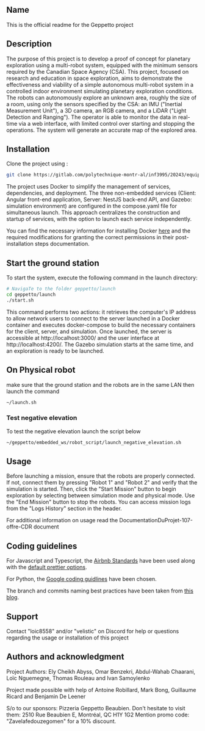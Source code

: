 ## Name

This is the official readme for the Geppetto project

## Description

The purpose of this project is to develop a proof of concept for planetary exploration using a multi-robot system, equipped with the minimum sensors required by the Canadian Space Agency (CSA). This project, focused on research and education in space exploration, aims to demonstrate the effectiveness and viability of a simple autonomous multi-robot system in a controlled indoor environment simulating planetary exploration conditions. The robots can autonomously explore an unknown area, roughly the size of a room, using only the sensors specified by the CSA: an IMU ("Inertial Measurement Unit"), a 3D camera, an RGB camera, and a LiDAR ("Light Detection and Ranging"). The operator is able to monitor the data in real-time via a web interface, with limited control over starting and stopping the operations. The system will generate an accurate map of the explored area.

## Installation

Clone the project using :

```sh
git clone https://gitlab.com/polytechnique-montr-al/inf3995/20243/equipe-107/geppetto.git
```

The project uses Docker to simplify the management of services, dependencies, and deployment. The three non-embedded services (Client: Angular front-end application, Server: NestJS back-end API, and Gazebo: simulation environment) are configured in the compose.yaml file for simultaneous launch. This approach centralizes the construction and startup of services, with the option to launch each service independently.

You can find the necessary information for installing Docker [here](https://docs.docker.com/engine/install/) and the required modifications for granting the correct permissions in their post-installation steps documentation.

## Start the ground station 

To start the system, execute the following command in the launch directory:

```sh
# NavigaTe to the folder geppetto/launch
cd geppetto/launch
./start.sh
```

This command performs two actions: it retrieves the computer's IP address to allow network users to connect to the server launched in a Docker container and executes docker-compose to build the necessary containers for the client, server, and simulation. Once launched, the server is accessible at http://localhost:3000/ and the user interface at http://localhost:4200/. The Gazebo simulation starts at the same time, and an exploration is ready to be launched.

## On Physical robot

make sure that the ground station and the robots are in the same LAN then launch the command
```sh
~/launch.sh
```
### Test negative elevation

To test the negative elevation launch the script below
```sh
~/geppetto/embedded_ws/robot_script/launch_negative_elevation.sh
```


## Usage

Before launching a mission, ensure that the robots are properly connected. If not, connect them by pressing "Robot 1" and "Robot 2" and verify that the simulation is started. Then, click the "Start Mission" button to begin exploration by selecting between simulation mode and physical mode. Use the "End Mission" button to stop the robots. You can access mission logs from the "Logs History" section in the header.

For additional information on usage read the DocumentationDuProjet-107-offre-CDR document

## Coding guidelines

For Javascript and Typescript, the [Airbnb Standards](https://github.com/airbnb/javascript) have been used along with the [default prettier options](https://prettier.io/docs/en/options.html).

For Python, the [Google coding guidlines](https://google.github.io/styleguide/pyguide.html) have been chosen.

The branch and commits naming best practices have been taken from
[this blog](https://medium.com/@shinjithkanhangad/git-good-best-practices-for-branch-naming-and-commit-messages-a903b9f08d68).

## Support

Contact "loic8558" and/or "velistic" on Discord for help or questions regarding the usage or installation of this project

## Authors and acknowledgment

Project Authors: Ely Cheikh Abyss, Omar Benzekri, Abdul-Wahab Chaarani, Loïc Nguemegne, Thomas Rouleau and Ivan Samoylenko

Project made possible with help of Antoine Robillard, Mark Bong, Guillaume Ricard and Benjamin De Leener

S/o to our sponsors: Pizzeria Geppetto Beaubien.
Don't hesitate to visit them: 2510 Rue Beaubien E, Montréal, QC H1Y 1G2
Mention promo code: "Zavelafedouzegomen" for a 10% discount.
